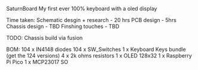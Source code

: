 SaturnBoard
My first ever 100% keyboard with a oled display


Time taken:
  Schematic desgin + research - 20 hrs
  PCB design - 5hrs
  Chassis design - TBD
  Finshing touches - TBD

TODO:
  Chassis build via fusion

BOM:
  104 x IN4148 diodes 
  104 x SW_Switches 
  1 x Keyboard Keys bundle (get the 124 versions) 
  4 x 2k ohms resistors
  1 x OLED 128x32
  1 x Raspberry Pi Pico
  1 x MCP23017 SO
